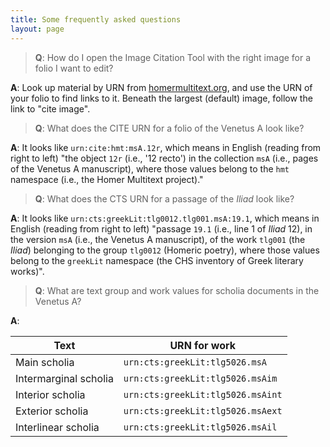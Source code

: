 ```yaml
---
title: Some frequently asked questions
layout: page
---
```




>**Q**: How do I open the Image Citation Tool with the right image for a folio I want to edit?

**A**: Look up  material by URN from [homermultitext.org](http://www.homermultitext.org/hmt-digital/svcforms), and use the URN of your folio to find links to it.  Beneath the largest (default) image, follow the link to "cite image".


>**Q**: What does the CITE URN for a folio of the Venetus A look like?

**A**:  It looks like `urn:cite:hmt:msA.12r`, which means in English (reading from right to left) "the object `12r` (i.e., '12 recto') in the collection `msA` (i.e., pages of the Venetus A manuscript), where those values belong to the `hmt` namespace (i.e., the Homer Multitext project)."

>**Q**:  What does the CTS URN for a passage of the *Iliad* look like?

**A**:  It looks like `urn:cts:greekLit:tlg0012.tlg001.msA:19.1`, which means in English (reading from right to left) "passage `19.1` (i.e., line 1 of *Iliad* 12), in the version `msA` (i.e., the Venetus A manuscript), of the work `tlg001` (the *Iliad*) belonging to the group `tlg0012` (Homeric poetry), where those values belong to the `greekLit` namespace (the CHS inventory of Greek literary works)".

>**Q**:  What are text group and work values for scholia documents in the Venetus A?

**A**: 


| Text | URN for work |  
|  ------	| ------	|  
| Main scholia | `urn:cts:greekLit:tlg5026.msA` |  
| Intermarginal scholia | `urn:cts:greekLit:tlg5026.msAim` |  
| Interior scholia | `urn:cts:greekLit:tlg5026.msAint` |  
| Exterior scholia | `urn:cts:greekLit:tlg5026.msAext` |  
| Interlinear scholia | `urn:cts:greekLit:tlg5026.msAil` |  

